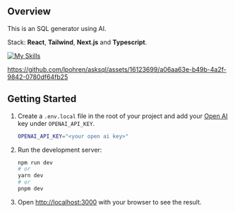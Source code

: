 ## Overview

This is an SQL generator using AI.

Stack: **React**, **Tailwind**, **Next.js** and **Typescript**.

[![My Skills](https://skillicons.dev/icons?i=react,tailwind,nextjs,typescript,&perline=8)](https://skillicons.dev)

https://github.com/lpohren/asksql/assets/16123699/a06aa63e-b49b-4a2f-9842-0780df64fb25

## Getting Started

1. Create a `.env.local` file in the root of your project and add your [Open AI](https://openai.com/) key under `OPENAI_API_KEY`.

   ```bash
   OPENAI_API_KEY="<your open ai key>"
   ```

2. Run the development server:

   ```bash
   npm run dev
   # or
   yarn dev
   # or
   pnpm dev
   ```

3. Open [http://localhost:3000](http://localhost:3000) with your browser to see the result.
